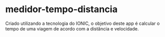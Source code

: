 # medidor-tempo-distancia
Criado utilizando a tecnologia do IONIC, o objetivo deste app é calcular o tempo de uma viagem de acordo com a distância e velocidade.
